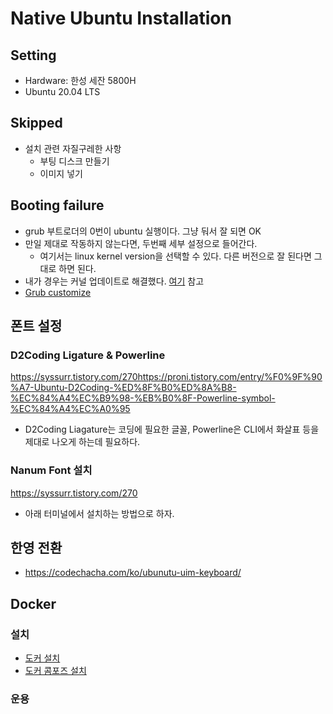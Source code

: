# Native Ubuntu Installation 

## Setting 

+ Hardware: 한성 세잔 5800H
+ Ubuntu 20.04 LTS 


## Skipped 

+ 설치 관련 자질구레한 사항 
  + 부팅 디스크 만들기 
  + 이미지 넣기 

## Booting failure 

+ grub 부트로더의 0번이 ubuntu 실행이다. 그냥 둬서 잘 되면 OK 
+ 만일 제대로 작동하지 않는다면, 두번째 세부 설정으로 들어간다. 
  + 여기서는 linux kernel version을 선택할 수 있다. 다른 버전으로 잘 된다면 그대로 하면 된다. 
+ 내가 경우는 커널 업데이트로 해결했다. [여기](https://codechacha.com/ko/ubuntu-update-kerenl/) 참고
+ [Grub customize](https://kibua20.tistory.com/128)

## 폰트 설정 

### D2Coding Ligature & Powerline 

https://syssurr.tistory.com/270https://proni.tistory.com/entry/%F0%9F%90%A7-Ubuntu-D2Coding-%ED%8F%B0%ED%8A%B8-%EC%84%A4%EC%B9%98-%EB%B0%8F-Powerline-symbol-%EC%84%A4%EC%A0%95

- D2Coding Liagature는 코딩에 필요한 글꼴, Powerline은 CLI에서 화살표 등을 제대로 나오게 하는데 필요하다. 

### Nanum Font 설치 

https://syssurr.tistory.com/270 

- 아래 터미널에서 설치하는 방법으로 하자.  

## 한영 전환 

+ https://codechacha.com/ko/ubunutu-uim-keyboard/

## Docker

### 설치 

+ [도커 설치](https://docs.docker.com/engine/install/ubuntu/)
+ [도커 콤포즈 설치](https://docs.docker.com/compose/install/)

### 운용 



